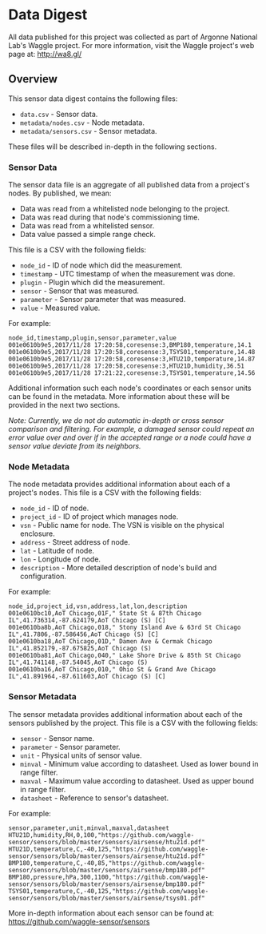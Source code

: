 # Data Digest

All data published for this project was collected as part of Argonne National Lab's
Waggle project. For more information, visit the Waggle project's
web page at: http://wa8.gl/

## Overview

This sensor data digest contains the following files:

* `data.csv` - Sensor data.
* `metadata/nodes.csv` - Node metadata.
* `metadata/sensors.csv` - Sensor metadata.

These files will be described in-depth in the following sections.

### Sensor Data

The sensor data file is an aggregate of all published data from a project's
nodes. By published, we mean:

* Data was read from a whitelisted node belonging to the project.
* Data was read during that node's commissioning time.
* Data was read from a whitelisted sensor.
* Data value passed a simple range check.

This file is a CSV with the following fields:

* `node_id` - ID of node which did the measurement.
* `timestamp` - UTC timestamp of when the measurement was done.
* `plugin` - Plugin which did the measurement.
* `sensor` - Sensor that was measured.
* `parameter` - Sensor parameter that was measured.
* `value` - Measured value.

For example:
```
node_id,timestamp,plugin,sensor,parameter,value
001e0610b9e5,2017/11/28 17:20:58,coresense:3,BMP180,temperature,14.1
001e0610b9e5,2017/11/28 17:20:58,coresense:3,TSYS01,temperature,14.48
001e0610b9e5,2017/11/28 17:20:58,coresense:3,HTU21D,temperature,14.87
001e0610b9e5,2017/11/28 17:20:58,coresense:3,HTU21D,humidity,36.51
001e0610b9e5,2017/11/28 17:21:22,coresense:3,TSYS01,temperature,14.56
```

Additional information such each node's coordinates or each sensor units can be found
in the metadata. More information about these will be provided in the next two sections.

*Note: Currently, we _do not_ do automatic in-depth or cross sensor comparison and
filtering. For example, a damaged sensor _could_ repeat an error value over and over if
in the accepted range or a node _could_ have a sensor value deviate from its neighbors.*

### Node Metadata

The node metadata provides additional information about each of a project's nodes. This
file is a CSV with the following fields:

* `node_id` - ID of node.
* `project_id` - ID of project which manages node.
* `vsn` - Public name for node. The VSN is visible on the physical enclosure.
* `address` - Street address of node.
* `lat` - Latitude of node.
* `lon` - Longitude of node.
* `description` - More detailed description of node's build and configuration.

For example:
```
node_id,project_id,vsn,address,lat,lon,description
001e0610bc10,AoT Chicago,01F," State St & 87th Chicago IL",41.736314,-87.624179,AoT Chicago (S) [C]
001e0610ba8b,AoT Chicago,018," Stony Island Ave & 63rd St Chicago IL",41.7806,-87.586456,AoT Chicago (S) [C]
001e0610ba18,AoT Chicago,01D," Damen Ave & Cermak Chicago IL",41.852179,-87.675825,AoT Chicago (S)
001e0610ba81,AoT Chicago,040," Lake Shore Drive & 85th St Chicago IL",41.741148,-87.54045,AoT Chicago (S)
001e0610ba16,AoT Chicago,010," Ohio St & Grand Ave Chicago IL",41.891964,-87.611603,AoT Chicago (S) [C]
```

### Sensor Metadata

The sensor metadata provides additional information about each of the sensors published
by the project. This file is a CSV with the following fields:

* `sensor` - Sensor name.
* `parameter` - Sensor parameter.
* `unit` - Physical units of sensor value.
* `minval` - Minimum value according to datasheet. Used as lower bound in range filter.
* `maxval` - Maximum value according to datasheet. Used as upper bound in range filter.
* `datasheet` - Reference to sensor's datasheet.

For example:
```
sensor,parameter,unit,minval,maxval,datasheet
HTU21D,humidity,RH,0,100,"https://github.com/waggle-sensor/sensors/blob/master/sensors/airsense/htu21d.pdf"
HTU21D,temperature,C,-40,125,"https://github.com/waggle-sensor/sensors/blob/master/sensors/airsense/htu21d.pdf"
BMP180,temperature,C,-40,85,"https://github.com/waggle-sensor/sensors/blob/master/sensors/airsense/bmp180.pdf"
BMP180,pressure,hPa,300,1100,"https://github.com/waggle-sensor/sensors/blob/master/sensors/airsense/bmp180.pdf"
TSYS01,temperature,C,-40,125,"https://github.com/waggle-sensor/sensors/blob/master/sensors/airsense/tsys01.pdf"
```

More in-depth information about each sensor can be found at: https://github.com/waggle-sensor/sensors

